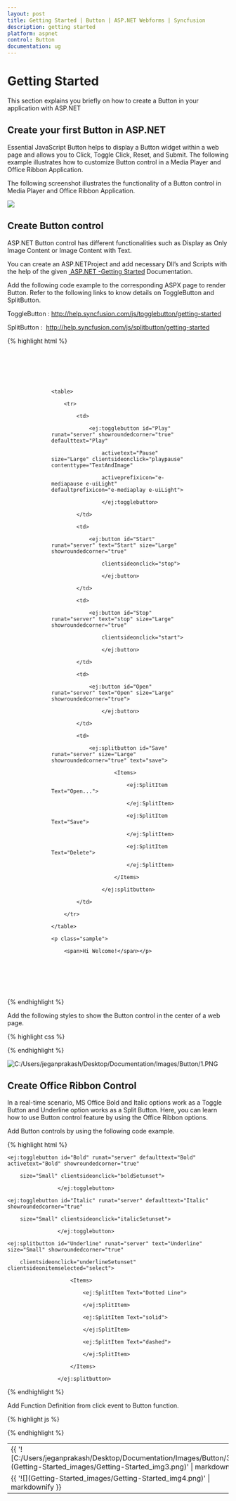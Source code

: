 ```yaml
---
layout: post
title: Getting Started | Button | ASP.NET Webforms | Syncfusion
description: getting started
platform: aspnet
control: Button
documentation: ug
---
```


# Getting Started

This section explains you briefly on how to create a Button in your application with ASP.NET

## Create your first Button in ASP.NET

Essential JavaScript Button helps to display a Button widget within a web page and allows you to Click, Toggle Click, Reset, and Submit. The following example illustrates how to customize Button control in a Media Player and Office Ribbon Application. 

The following screenshot illustrates the functionality of a Button control in Media Player and Office Ribbon Application.

![](Getting-Started_images/Getting-Started_img1.png)


## Create Button control

ASP.NET Button control has different functionalities such as Display as Only Image Content or Image Content with Text.

You can create an ASP.NETProject and add necessary Dll’s and Scripts with the help of the given [ ASP.NET -Getting Started](http://help.syncfusion.com/aspnet/button/getting-started) Documentation.

 Add the following code example to the corresponding ASPX page to render Button. Refer to the following links to know details on ToggleButton and SplitButton.

ToggleButton : <http://help.syncfusion.com/js/togglebutton/getting-started>

SplitButton :  <http://help.syncfusion.com/js/splitbutton/getting-started>



{% highlight html %}

<div class="case1">

    <table>

        <tr>

            <td>

                <ej:togglebutton id="Play" runat="server" showroundedcorner="true" defaulttext="Play"

                    activetext="Pause" size="Large" clientsideonclick="playpause" contenttype="TextAndImage"

                    activeprefixicon="e-mediapause e-uiLight" defaultprefixicon="e-mediaplay e-uiLight">

                    </ej:togglebutton>

            </td>

            <td>

                <ej:button id="Start" runat="server" text="Start" size="Large" showroundedcorner="true"

                    clientsideonclick="stop">

                    </ej:button>

            </td>

            <td>

                <ej:button id="Stop" runat="server" text="stop" size="Large" showroundedcorner="true"

                    clientsideonclick="start">

                    </ej:button>

            </td>

            <td>

                <ej:button id="Open" runat="server" text="Open" size="Large" showroundedcorner="true">

                    </ej:button>

            </td>

            <td>

                <ej:splitbutton id="Save" runat="server" size="Large" showroundedcorner="true" text="save">

                        <Items>

                            <ej:SplitItem Text="Open...">

                            </ej:SplitItem>

                            <ej:SplitItem Text="Save">

                            </ej:SplitItem>

                            <ej:SplitItem Text="Delete">

                            </ej:SplitItem>

                        </Items>

                    </ej:splitbutton>

            </td>

        </tr>

    </table>

    <p class="sample">

        <span>Hi Welcome!</span></p>

</div>



{% endhighlight %}

Add the following styles to show the Button control in the center of a web page. 

{% highlight css %}

<style type="text/css">



        ul li span {

            color: white;

        }



        .case1 {

            margin: 100px;

        }



        .officeribben {

            margin: 100px;

        }



        .sample {

            margin: 100px;

        }



        .audiodiv {

            margin: 100px;

        }

    </style>



{% endhighlight %}



![C:/Users/jeganprakash/Desktop/Documentation/Images/Button/1.PNG](Getting-Started_images/Getting-Started_img2.png)


## Create Office Ribbon Control

In a real-time scenario, MS Office Bold and Italic options work as a Toggle Button and Underline option works as a Split Button. Here, you can learn how to use Button control feature by using the Office Ribbon options.

Add Button controls by using the following code example. 

{% highlight html %}

<td>

    <ej:togglebutton id="Bold" runat="server" defaulttext="Bold" activetext="Bold" showroundedcorner="true"

        size="Small" clientsideonclick="boldSetunset">

                    </ej:togglebutton>

</td>

<td>

    <ej:togglebutton id="Italic" runat="server" defaulttext="Italic" showroundedcorner="true"

        size="Small" clientsideonclick="italicSetunset">

                    </ej:togglebutton>

</td>

<td>

    <ej:splitbutton id="Underline" runat="server" text="Underline" size="Small" showroundedcorner="true"

        clientsideonclick="underlineSetunset" clientsideonitemselected="select">

                        <Items>

                            <ej:SplitItem Text="Dotted Line">

                            </ej:SplitItem>

                            <ej:SplitItem Text="solid">

                            </ej:SplitItem>

                            <ej:SplitItem Text="dashed">

                            </ej:SplitItem>

                        </Items>

                    </ej:splitbutton>

</td>



{% endhighlight %}

Add Function Definition from click event to Button function. 

{% highlight js %}

<script type="text/javascript">

    function boldSetunset(e) {

        if (e.isChecked) {

            $(".sample span").wrap("<b></b>");<%--add the bold tag to span--%>

        }

        else {

            $(".sample span").unwrap("<b></b>");<%--remove the bold tag to span--%>

        }

    }

    function italicSetunset(e) {

        if ($(".sample span").parents().is("i")) {

            $(".sample span").unwrap("<i></i>");<%--remove the italic tag to span--%>

        }

        else {

            $(".sample span").wrap("<i></i>");<%--add the italic tag to span--%>

        }

    }

    function underlineSetunset(e) {

        if ($(".sample span").parents().is("u")) {

            $(".sample span").unwrap("<u></u>");<%--remove the underline tag to span--%>

        } else {

            $(".sample span").wrap("<u></u>");<%--add the underline tag to span--%>

        }

    }

    function select(e) {

        if ($(".sample span:last-child").parents().is("span")) {

            $(".sample #under span").unwrap("<span id='under'></span>");

        }



        switch (e.events.text) {



            case "Dotted Line": $(".sample span").wrap("<span id='under' style='border-bottom: 1px dotted #000000;'></span>");

                break;



            case "solid": $(".sample span").wrap("<span id='under' style='border-bottom: 1px solid #000000;'></span>");

                break;



            case "dashed": $(".sample span").wrap("<span id='under' style='border-bottom: 1px dashed #000000;'></span>");

                break;

        }

    }



</script>



{% endhighlight %}



<table>
<tr>
<td>
{{ '![C:/Users/jeganprakash/Desktop/Documentation/Images/Button/3.PNG](Getting-Started_images/Getting-Started_img3.png)' | markdownify }}
</td></tr>
<tr>
<td>
{{ '![](Getting-Started_images/Getting-Started_img4.png)' | markdownify }}
</td></tr>
</table>


